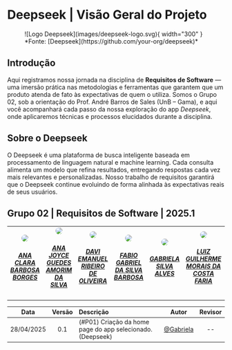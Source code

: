 # Deepseek | Visão Geral do Projeto

<figure markdown="span">
  ![Logo Deepseek](images/deepseek-logo.svg){ width="300" }
  *Fonte: [Deepseek](https://github.com/your-org/deepseek)*
</figure>

## Introdução
Aqui registramos nossa jornada na disciplina de **Requisitos de Software** — uma imersão prática nas metodologias e ferramentas que garantem que um produto atenda de fato às expectativas de quem o utiliza. Somos o Grupo 02, sob a orientação do Prof. André Barros de Sales (UnB – Gama), e aqui você acompanhará cada passo da nossa exploração do app *Deepseek*, onde aplicaremos técnicas e processos elucidados durante a disciplina.

## Sobre o Deepseek
O Deepseek é uma plataforma de busca inteligente baseada em processamento de linguagem natural e machine learning. Cada consulta alimenta um modelo que refina resultados, entregando respostas cada vez mais relevantes e personalizadas. Nosso trabalho de requisitos garantirá que o Deepseek continue evoluindo de forma alinhada às expectativas reais de seus usuários.

## Grupo 02 | Requisitos de Software | 2025.1
<center>
<table style="margin-left: auto; margin-right: auto;">
  <tr>
    <td align="center">
      <a href="https://github.com/anabborges">
        <img style="border-radius: 50%;" src="https://avatars.githubusercontent.com/u/109738757?v=4" width="150px"/>
        <h5 class="text-center">ANA CLARA BARBOSA BORGES</h5>
      </a>
    </td>
    <td align="center">
      <a href="https://github.com/anajoyceamorim">
        <img style="border-radius: 50%;" src="https://avatars.githubusercontent.com/u/106260288?v=4" width="150px"/>
        <h5 class="text-center">ANA JOYCE GUEDES AMORIM DA SILVA</h5>
      </a>
    </td>
    <td align="center">
      <a href="https://github.com/daviRolvr">
        <img style="border-radius: 50%;" src="https://avatars.githubusercontent.com/u/145626856?v=4" width="150px"/>
        <h5 class="text-center">DAVI EMANUEL RIBEIRO DE OLIVEIRA</h5>
      </a>
    </td>
    <td align="center">
      <a href="https://github.com/fabinsz">
        <img style="border-radius: 50%;" src="https://avatars.githubusercontent.com/u/132784196?v=4" width="150px"/>
        <h5 class="text-center">FABIO GABRIEL DA SILVA BARBOSA</h5>
      </a>
    </td>
    <td align="center">
      <a href="https://github.com/gaubiela">
        <img style="border-radius: 50%;" src="https://avatars.githubusercontent.com/u/92053289?v=4" width="150px"/>
        <h5 class="text-center">GABRIELA SILVA ALVES</h5>
      </a>
    </td>
    <td align="center">
      <a href="https://github.com/luizfaria1989">
        <img style="border-radius: 50%;" src="https://avatars.githubusercontent.com/u/90045018?v=4" width="150px"/>
        <h5 class="text-center">LUIZ GUILHERME MORAIS DA COSTA FARIA</h5>
      </a>
    </td>
    <td align="center">
      <a href="https://github.com/MVConsorte">
        <img style="border-radius: 50%;" src="https://avatars.githubusercontent.com/u/108163301?v=4" width="150px"/>
        <h5 class="text-center">MATEUS VILLELA CONSORTE</h5>
      </a>
    </td>
  </tr>
</table>
</center>

| Data       | Versão | Descrição                                           | Autor                                        | Revisor                                         |
| :--------: | :----: | :-------------------------------------------------- | :------------------------------------------: | :---------------------------------------------: |
| 28/04/2025 |  0.1   | (#P01) Criação da home page do app selecionado. (Deepseek)             | [@Gabriela](https://github.com/gaubiela) | --           |
